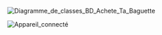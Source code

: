 ![Diagramme_de_classes_BD_Achete_Ta_Baguette](https://github.com/cegepmatane/AcheteTaBaguette/blob/master/documentation/Diagramme_de_classes_BD_Achete_Ta_Baguette.png)

![Appareil_connecté](https://github.com/cegepmatane/AcheteTaBaguette/blob/master/documentation/Maquettes/Accueil_connect%C3%A9.png)

